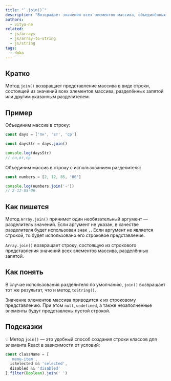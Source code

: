 ```yaml
---
title: "`.join()`"
description: "Возвращает значения всех элементов массива, объединённых в строку."
authors:
  - vitya-ne
related:
  - js/arrays
  - js/array-to-string
  - js/string
tags:
  - doka
---
```


## Кратко

Метод `join()` возвращает представление массива в виде строки, состоящей из значений всех элементов массива, разделённых запятой или другим указанным разделителем.

## Пример

Объединим массив в строку:

```js
const days = ['пн', 'вт', 'ср']

const daysStr = days.join()

console.log(daysStr)
// пн,вт,ср
```

Объединим массив в строку с использованием разделителя:

```js
const numbers = [2, 12, 85, '06']

console.log(numbers.join('-'))
// 2-12-85-06
```

## Как пишется

Метод `Array.join()` принимет один необязательный аргумент — разделитель значений. Если аргумент не указан, в качестве разделителя будет использован знак `,`. Если аргумент не является строкой, то будет использовано его строковое представление.

`Array.join()` возвращает строку, состоящую из строкового представления значений всех элементов массива, разделённых запятой.

## Как понять

В случае использования разделителя по умолчанию, `join()` возвращает тот же результат, что и метод `toString()`.

Значение элементов массива приводится к их строковому представлению. При этом `null`, `undefined`, а также незаполненные элементы будут представлены пустой строкой.

## Подсказки

💡 Метод `join()` — это удобный способ создания строки классов для элемента React в зависимости от условий:

```js
const className = [
  'menu-item',
  isSelected && 'selected',
  disabled && 'disabled'
].filter(Boolean).join(' ')
```

